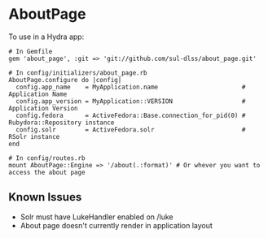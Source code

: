 # AboutPage

To use in a Hydra app:

    # In Gemfile
    gem 'about_page', :git => 'git://github.com/sul-dlss/about_page.git'

    # In config/initializers/about_page.rb
    AboutPage.configure do |config|
      config.app_name    = MyApplication.name                       # Application Name
      config.app_version = MyApplication::VERSION                   # Application Version
      config.fedora      = ActiveFedora::Base.connection_for_pid(0) # Rubydora::Repository instance
      config.solr        = ActiveFedora.solr                        # RSolr instance
    end
    
    # In config/routes.rb
    mount AboutPage::Engine => '/about(.:format)' # Or whever you want to access the about page
	
## Known Issues

* Solr must have LukeHandler enabled on /luke
* About page doesn't currently render in application layout